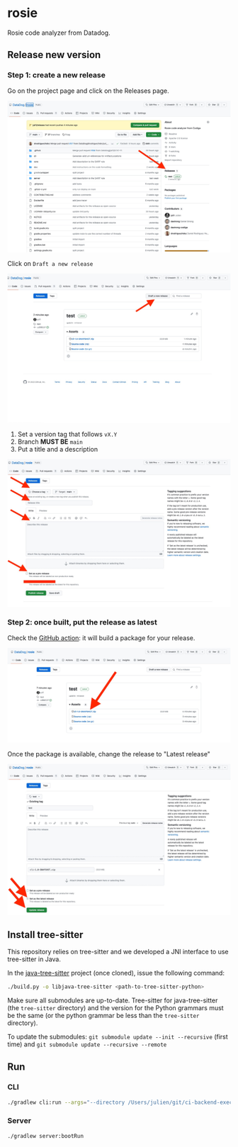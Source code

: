 # rosie

Rosie code analyzer from Datadog.


## Release new version

### Step 1: create a new release

Go on the project page and click on the Releases page.

![GitHub Create release](doc/imgs/release/step1.jpeg)


Click on `Draft a new release`


![GitHub Create release Draft Button](doc/imgs/release/step2.jpeg)


1. Set a version tag that follows `vX.Y`
2. Branch **MUST BE** `main`
3. Put a title and a description

![GitHub Create release parameters](doc/imgs/release/step3.jpeg)


### Step 2: once built, put the release as latest

Check the [GitHub action](https://github.com/DataDog/rosie/actions): it will build a package for your release. 

![GitHub Create release artifacts](doc/imgs/release/step4.jpeg)


Once the package is available, change the release to "Latest release"

![GitHub Create release set as latest](doc/imgs/release/step5.jpeg)


## Install tree-sitter

This repository relies on tree-sitter and we developed a JNI interface to use tree-sitter in Java.

In the [java-tree-sitter](https://github.com/juli1/java-tree-sitter) project (once cloned), issue the following
command:

```bash
./build.py -o libjava-tree-sitter <path-to-tree-sitter-python>
```

Make sure all submodules are up-to-date. Tree-sitter for java-tree-sitter (the `tree-sitter` directory)
and the version for the Python grammars must be the same (or the python grammar be less than the `tree-sitter`
directory).

To update the submodules: `git submodule update --init --recursive` (first time)
and `git submodule update --recursive --remote`

## Run


### CLI

```bash
./gradlew cli:run --args="--directory /Users/julien/git/ci-backend-executor/backend_lib/ -t true -r rules.json -o plop.json"
```


### Server

```bash
./gradlew server:bootRun
```
